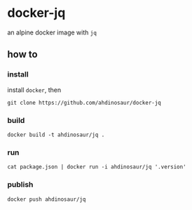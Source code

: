 # docker-jq

an alpine docker image with `jq`

## how to

### install

install `docker`, then

```shell
git clone https://github.com/ahdinosaur/docker-jq
```

### build

```shell
docker build -t ahdinosaur/jq .
```

### run

```shell
cat package.json | docker run -i ahdinosaur/jq '.version'
```

### publish

```shell
docker push ahdinosaur/jq
```
